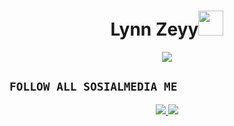 <h1 align="center">Lynn Zeyy<img src="https://user-images.githubusercontent.com/1303154/88677602-1635ba80-d120-11ea-84d8-d263ba5fc3c0.gif" width="40px" alt=""><br></h1>
<p align="center">
<img src="https://g.top4top.io/p_2576ahq510.jpg" />
</p>

<p align="center">

## ```FOLLOW ALL SOSIALMEDIA ME```
<p align="center">
<a href="https://wa.me/6283830815715"><img src="https://img.shields.io/badge/WhatsApp-25D366?style=for-the-badge&logo=whatsapp&logoColor=white" />
<a href="https://youtube.com/@xiee0"><img src="https://img.shields.io/badge/YouTube Lynn-ff0000?style=for-the-badge&logo=youtube&logoColor=ff000000&link=https://youtube.com/@xiee0" /><br>
</p>
